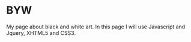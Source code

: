 # BYW
 My page about black and white art.
In this page I will use Javascript and Jquery, XHTML5 and CSS3.
